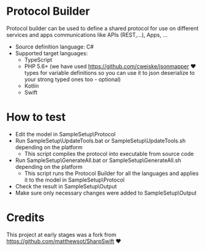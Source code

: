 # Protocol Builder
Protocol builder can be used to define a shared protocol for use on different services and apps communications like APIs (REST,...), Apps, ...
+ Source definition language: C#
+ Supported target languages:
  + TypeScript
  + PHP 5.6+ (we have used https://github.com/cweiske/jsonmapper ❤ types for variable definitions so you can use it to json deserialize to your strong typed ones too - optional)
  + Kotlin
  + Swift

# How to test
+ Edit the model in SampleSetup\Protocol
+ Run SampleSetup\UpdateTools.bat or SampleSetup\UpdateTools.sh depending on the platform
  + This script compiles the protocol into executable from source code
+ Run SampleSetup\GenerateAll.bat or SampleSetup\GenerateAll.sh depending on the platform
  + This script runs the Protocol Builder for all the languages and applies it to the model in SampleSetup\Protocol
+ Check the result in SampleSetup\Output
+ Make sure only necessary changes were added to SampleSetup\Output

# Credits
This project at early stages was a fork from https://github.com/matthewsot/SharpSwift ❤

